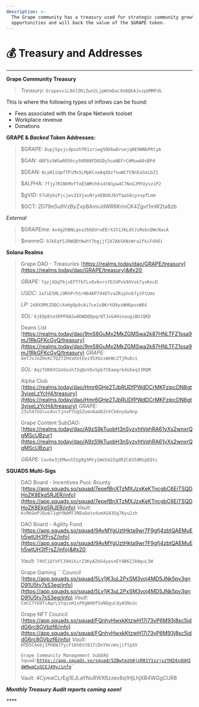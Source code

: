 ```yaml
---
description: >-
  The Grape community has a treasury used for strategic community growth
  opportunities and will back the value of the $GRAPE token.
---
```


# 💰 Treasury and Addresses

****

**Grape Community Treasury**

> _Treasury:_ `GrapevviL94JZRiZwn2LjpWtmDacXU8QhAJvzpUMMFdL`

This is where the following types of inflows can be found:

* Fees associated with the Grape Network toolset
* Workplace revenue
* Donations

**GRAPE & **_**Backed**_** Token Addresses:**

> $GRAPE: `8upjSpvjcdpuzhfR1zriwg5NXkwDruejqNE9WNbPRtyA`
>
> $GAN: `4BF5sVW5wRR56cy9XR8NFDQGDy5oaNEFrCHMuwA9sBPd`&#x20;
>
> $DEAN: `6LyW1iUpfTPiMxSLMpKCxeAqXDz7nuWCfCNnEaSmibZ1`&#x20;
>
> $ALPHA: `7fjy7R1NhMxYToESWMchks4tW1pw4C7NxGJMYUysziP2`
>
> $gVID: `57uDybiPjcjwv31XjauNryoEBU6J6VTqaS8cyxvpfLmm`
>
> $GCT: 2D79eSu9VzByZvpBAmrJdWR6KrinCK4Zgvt1mW2ta8zb

_External_

> $GRAPEme: `Ax4g2hBNLqxaJbbDUrwEErX1h1JKLdtJsRebcDWcNacA`&#x20;
>
> $memeG: `9JkEqYSJRWQBtNwhY7bgjjf2X7AbSKNzWra2fkiFdX6i`

**Solana Realms**

> Grape DAO - Treasuries [https://realms.today/dao/GRAPE/treasury](https://realms.today/dao/GRAPE/treasury)&#x20;
>
> _GRAPE:_ `7qzjXQqT6jxEFTfbTLvQv6vrsYDJUPvk9XVsk7yxKncD`&#x20;
>
> _USDC:_ `3a7iE5MLi9RhPrhSrH64KP744DTvaZRiphnbfy2FtUmz`&#x20;
>
> _LP:_ `2dAXXMt2DQCcXoHg8p9cAi7ce1sBKrhQ9yzWH6pusW84`&#x20;
>
> _SOL:_ `6jEQpEnoSRPP8A2w6DWDQDpqrQTJvG4HinaugiBGtQKD`&#x20;
>
> Deans List [https://realms.today/dao/9mS8GuMx2MkZGMSwa2k87HNLTFZ1ssa9mJ1RkGFKcGyQ/treasury](https://realms.today/dao/9mS8GuMx2MkZGMSwa2k87HNLTFZ1ssa9mJ1RkGFKcGyQ/treasury) _GRAPE:_ `AeTJvJoZHokCTQZfZHVaXotEei95XGisWeWc2TjRubci`&#x20;
>
> _SOL:_ `Aqz7UK6VCUaSosh72qQxV6vSpb7CKaegrkdu5eq3JRQM`&#x20;
>
> Alpha Club [https://realms.today/dao/Hmr6GHe2TJbRUDfPWdDCrMKFzipcDN8gt3yixeLzYcH4/treasury](https://realms.today/dao/Hmr6GHe2TJbRUDfPWdDCrMKFzipcDN8gt3yixeLzYcH4/treasury) _GRAPE:_ `23s547U2cucAvctjnvP7Ug5ZumnAaUb2nVCk6nyGw9np`
>
> Grape Content SubDAO: [https://realms.today/dao/A9zS9kTuobH3nSyzvhtVqhRA61vXs2wnxrQgMScUBzur](https://realms.today/dao/A9zS9kTuobH3nSyzvhtVqhRA61vXs2wnxrQgMScUBzur)
>
> _GRAPE:_ `Cov6e3jEMwvS51g9g5Mty1We542ZqdRZCAS5dMzpEQtc`

**SQUADS Multi-Sigs**

> DAO Board - Incentives Pool: Bounty [https://app.squads.so/squad/7epefBnXTzMXJzxKeKTncgbC6EiTSQDHoZK8Ekg5RJER/info](https://app.squads.so/squad/7epefBnXTzMXJzxKeKTncgbC6EiTSQDHoZK8Ekg5RJER/info) _Vault:_ `6cRKGePJQu671qHYNAMT3REwQotxdumXG43Gg76yu2zh`&#x20;
>
> DAO Board - Agility Fund [https://app.squads.so/squad/9AvMYgUztHkta9wr7F9gfj4zbtQAEMuEh5wtUH3fFrsZ/info](https://app.squads.so/squad/9AvMYgUztHkta9wr7F9gfj4zbtQAEMuEh5wtUH3fFrsZ/info)&#x20;
>
> _Vault:_ `74VCiQfoFC394ikir23KyA2bG4yasnEY4B6ZJkNgvL5W`&#x20;
>
> Grape Gaming `` Council   [https://app.squads.so/squad/5Lv1jK3uL2PxSM3voj4MD5JNk5pv3gnD91U5ty7sS3eg/info](https://app.squads.so/squad/5Lv1jK3uL2PxSM3voj4MD5JNk5pv3gnD91U5ty7sS3eg/info) _Vault:_ `CmCC7YU9TcAqrLVtqssH1sFKgWXHfSoNQguCdyA5NsSc`&#x20;
>
> Grape NFT Council [https://app.squads.so/squad/FQnhyHwxkKtzwH17i73vP6M93j8sc5jddG6rc8GVbzf6/info](https://app.squads.so/squad/FQnhyHwxkKtzwH17i73vP6M93j8sc5jddG6rc8GVbzf6/info) _Vault:_ `HTD5C4ebj1PH6WJfycF16h6VJ61TcDxYHcnmsjiftpXV`
>
> `Grape Community Management SubDAO Squad:`[`https://app.squads.so/squad/5ZBwtmzU8jxR81Y1szjxzYHZ4sdUH34W9wqCuSCEJ49y/info`](https://app.squads.so/squad/5ZBwtmzU8jxR81Y1szjxzYHZ4sdUH34W9wqCuSCEJ49y/info)``
>
> Vault: 4CymeCLrEg1EJLaYNuRWX6zzev8q1HjLhjXB4WGgCUR8

_**Monthly Treasury Audit reports coming soon!**_

_****_
